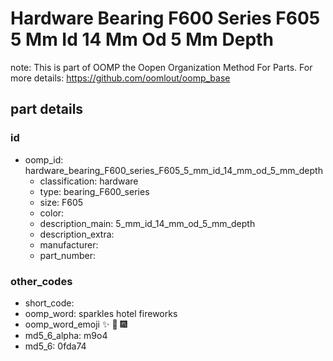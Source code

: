 # Hardware Bearing F600 Series F605 5 Mm Id 14 Mm Od 5 Mm Depth  

note: This is part of OOMP the Oopen Organization Method For Parts. For more details: https://github.com/oomlout/oomp_base

##  part details





### id
* oomp_id: hardware_bearing_F600_series_F605_5_mm_id_14_mm_od_5_mm_depth
  * classification: hardware
  * type: bearing_F600_series
  * size: F605
  * color: 
  * description_main: 5_mm_id_14_mm_od_5_mm_depth
  * description_extra: 
  * manufacturer: 
  * part_number: 

### other_codes
* short_code: 
* oomp_word: sparkles hotel fireworks
* oomp_word_emoji :sparkles: :hotel: :fireworks:
* md5_6_alpha: m9o4
* md5_6: 0fda74